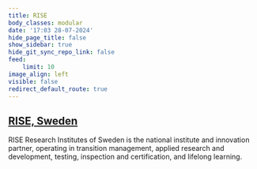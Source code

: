 ```yaml
---
title: RISE
body_classes: modular
date: '17:03 28-07-2024'
hide_page_title: false
show_sidebar: true
hide_git_sync_repo_link: false
feed:
    limit: 10
image_align: left
visible: false
redirect_default_route: true
---
```


## [RISE, Sweden](https://www.ri.se/en)

RISE Research Institutes of Sweden is the national institute and innovation partner, operating in transition management, applied research and development, testing, inspection and certification, and lifelong learning.